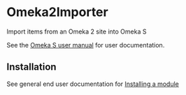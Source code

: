 # Omeka2Importer

Import items from an Omeka 2 site into Omeka S

See the [Omeka S user manual](http://omeka.org/s/docs/user-manual/modules/omeka2importer/) for user documentation.

## Installation

See general end user documentation for [Installing a module](http://dev.omeka.org/docs/s/user-manual/modules/#installing-modules)
